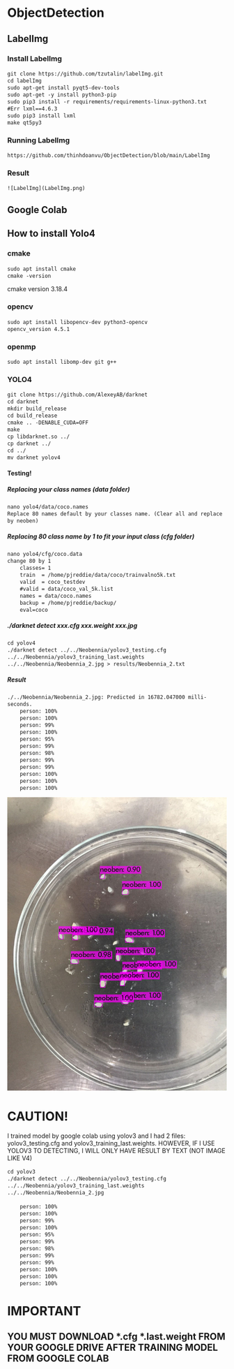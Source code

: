 # ObjectDetection
## LabelImg
### Install LabelImg
    git clone https://github.com/tzutalin/labelImg.git
    cd labelImg
    sudo apt-get install pyqt5-dev-tools
    sudo apt-get -y install python3-pip
    sudo pip3 install -r requirements/requirements-linux-python3.txt 
    #Err lxml==4.6.3
    sudo pip3 install lxml
    make qt5py3
 ### Running LabelImg
    https://github.com/thinhdoanvu/ObjectDetection/blob/main/LabelImg
 ### Result
    ![LabelImg](LabelImg.png)

## Google Colab

## How to install Yolo4
### cmake
    sudo apt install cmake
    cmake -version
cmake version 3.18.4
### opencv
    sudo apt install libopencv-dev python3-opencv
    opencv_version 4.5.1
### openmp
    sudo apt install libomp-dev git g++
### YOLO4
    git clone https://github.com/AlexeyAB/darknet
    cd darknet
    mkdir build_release
    cd build_release
    cmake .. -DENABLE_CUDA=OFF
    make
    cp libdarknet.so ../
    cp darknet ../
    cd ../
    mv darknet yolov4
 #### Testing!
 ##### Replacing your class names (data folder)
    nano yolo4/data/coco.names
    Replace 80 names default by your classes name. (Clear all and replace by neoben)
 ##### Replacing 80 class name by 1 to fit your input class (cfg folder)
    nano yolo4/cfg/coco.data
    change 80 by 1
        classes= 1
        train  = /home/pjreddie/data/coco/trainvalno5k.txt
        valid  = coco_testdev
        #valid = data/coco_val_5k.list
        names = data/coco.names
        backup = /home/pjreddie/backup/
        eval=coco

    
 ##### ./darknet detect xxx.cfg xxx.weight xxx.jpg
    cd yolov4
    ./darknet detect ../../Neobennia/yolov3_testing.cfg ../../Neobennia/yolov3_training_last.weights ../../Neobennia/Neobennia_2.jpg > results/Neobennia_2.txt
##### Result
    ./../Neobennia/Neobennia_2.jpg: Predicted in 16782.047000 milli-seconds.
        person: 100%
        person: 100%
        person: 99%
        person: 100%
        person: 95%
        person: 99%
        person: 98%
        person: 99%
        person: 99%
        person: 100%
        person: 100%
        person: 100%

![Result](predictions.jpg)

# CAUTION!
I trained model by google colab using yolov3 and I had 2 files: yolov3_testing.cfg and yolov3_training_last.weights.
HOWEVER, IF I USE YOLOV3 TO DETECTING, I WILL ONLY HAVE RESULT BY TEXT (NOT IMAGE LIKE V4)

    cd yolov3
    ./darknet detect ../../Neobennia/yolov3_testing.cfg ../../Neobennia/yolov3_training_last.weights ../../Neobennia/Neobennia_2.jpg
   
        person: 100%
        person: 100%
        person: 99%
        person: 100%
        person: 95%
        person: 99%
        person: 98%
        person: 99%
        person: 99%
        person: 100%
        person: 100%
        person: 100%
        
 # IMPORTANT
 ## YOU MUST DOWNLOAD *.cfg *.last.weight FROM YOUR GOOGLE DRIVE AFTER TRAINING MODEL FROM GOOGLE COLAB

